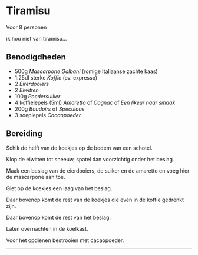 # Tiramisu

Voor 8 personen


ik hou niet van tiramisu...
## Benodigdheden

- 500g _Mascarpone Galbani_ (romige Italiaanse zachte kaas)
- 1.25dl sterke _Koffie_ (ev. expresso)
- 2 _Eirerdooiers_
- 2 _Eiwitten_
- 100g _Poedersuiker_
- 4 koffielepels (5ml) _Amaretto_ of _Cognac_ of _Een likeur naar smaak_
- 200g _Boudoirs_ of _Speculaas_
- 3 soeplepels _Cacaopoeder_


## Bereiding

Schik de helft van de koekjes op de bodem van een schotel.

Klop de eiwitten tot sneeuw, spatel dan voorzichtig onder het beslag.

Maak een beslag van de eierdooiers, de suiker en de amaretto en voeg hier de mascarpone aan toe.

Giet op de koekjes een laag van het beslag.

Daar bovenop komt de rest van de koekjes die even in de koffie gedrenkt zijn.

Daar bovenop komt de rest van het beslag.

Laten overnachten in de koelkast.

Voor het opdienen bestrooien met cacaopoeder.

---
